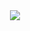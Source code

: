 <div align="center">
<img src="![iluvcats2002 - 1732804169323393526](https://github.com/user-attachments/assets/1122dde9-cc2e-4dc4-909d-191c37b6e694)
"/>
</div><br>
